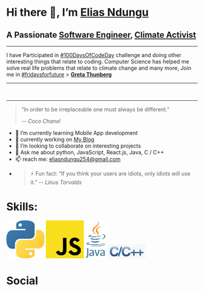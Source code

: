 # Hi there 👋, I’m [Elias Ndungu](https://twitter.com/ndungu_elias45)

## A Passionate [Software Engineer](https://en.wikipedia.org/wiki/Software_engineering), [Climate  Activist](https://en.wikipedia.org/wiki/Climate_movement)
---
I have Participated in [#100DaysOfCodeDay](https://www.100daysofcode.com/) challenge and doing
 other interesting things that relate to coding. Computer Science has helped me solve real life problems that relate to climate change and many more, Join me in [#fridaysforfuture](https://fridaysforfuture.org/) > [**Greta Thunberg**](https://en.wikipedia.org/wiki/Greta_Thunberg)

---
<br />

---
> “In order to be irreplaceable one must always be different.”
>
> -- <cite>*Coco Chanel*</cite>


- 🌱 I’m currently learning Mobile App development
- 🌱 currently working on [My Blog](https://eliasndungu.github.io/eliasndungu.io/)
- 👯 I’m looking to collaborate on interesting projects
- 💬 Ask me about python, JavaScript, React.js, Java, C / C++
- 📫 reach me: eliasndungu254@gmail.com
- >⚡ Fun fact: “If you think your users are idiots, only idiots will use it.”
 -- *Linus Torvalds*

# **Skills:**
[![python](after/py.png)](https://www.python.org/) [![javascript](after/js.png)](https://www.javascript.com/) [![java](after/java.png)](https://www.java.com/en/) [![c++](after/c++.png)](https://en.wikipedia.org/wiki/C%2B%2B)

# **Social**


